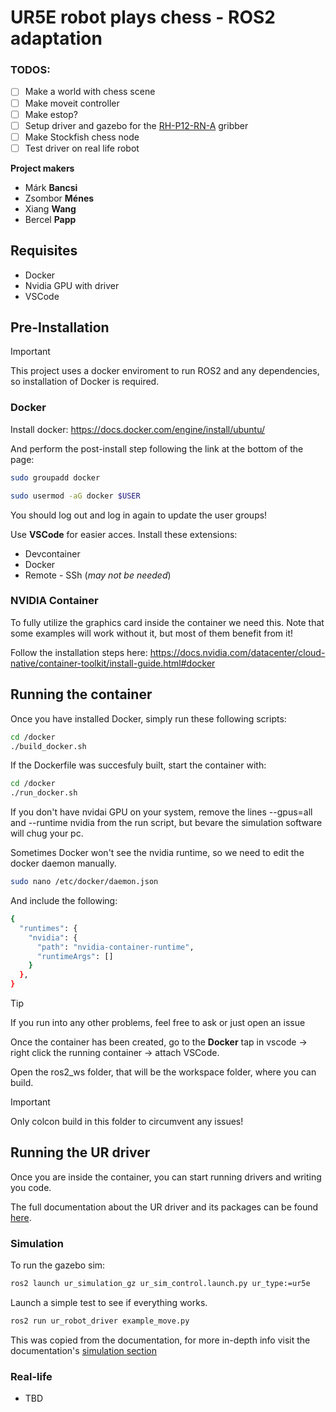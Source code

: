 # UR5E robot plays chess - ROS2 adaptation

### TODOS:
- [ ] Make a world with chess scene
- [ ] Make moveit controller
- [ ] Make estop?
- [ ] Setup driver and gazebo for the [RH-P12-RN-A](https://github.com/ROBOTIS-GIT/RH-P12-RN-A) gribber
- [ ] Make Stockfish chess node
- [ ] Test driver on real life robot

**Project makers**
- Márk **Bancsi**
- Zsombor **Ménes**
- Xiang **Wang**
- Bercel **Papp**

## Requisites
- Docker
- Nvidia GPU with driver
- VSCode

## Pre-Installation 

>[!IMPORTANT]
>This project uses a docker enviroment to run ROS2 and any dependencies, so installation of Docker is required.

### Docker

Install docker: https://docs.docker.com/engine/install/ubuntu/

And perform the post-install step following the link at the bottom of the page:

```bash
sudo groupadd docker
```

```bash
sudo usermod -aG docker $USER
```
You should log out and log in again to update the user groups!

Use **VSCode** for easier acces. Install these extensions:
- Devcontainer
- Docker
- Remote - SSh (*may not be needed*)

### NVIDIA Container

To fully utilize the graphics card inside the container we need this. Note that some examples will work without it, but most of them benefit from it!

Follow the installation steps here:
https://docs.nvidia.com/datacenter/cloud-native/container-toolkit/install-guide.html#docker


## Running the container

Once you have installed Docker, simply run these following scripts:

```bash
cd /docker
./build_docker.sh
```

If the Dockerfile was succesfuly built, start the container with:

```bash
cd /docker
./run_docker.sh
```

If you don't have nvidai GPU on your system, remove the lines --gpus=all and --runtime nvidia from the run script, but bevare the simulation software will chug your pc.

Sometimes Docker won't see the nvidia runtime, so we need to edit the docker daemon manually.
```bash
sudo nano /etc/docker/daemon.json
```
And include the following:
```bash
{
  "runtimes": {
    "nvidia": {
      "path": "nvidia-container-runtime",
      "runtimeArgs": []
    }
  },
}
```

>[!TIP]
>If you run into any other problems, feel free to ask or just open an issue

Once the container has been created, go to the **Docker** tap in vscode -> right click the running container -> attach VSCode.

Open the ros2_ws folder, that will be the workspace folder, where you can build.
>[!IMPORTANT] 
> Only colcon build in this folder to circumvent any issues!

## Running the UR driver
Once you are inside the container, you can start running drivers and writing you code.

The full documentation about the UR driver and its packages can be found [here](https://docs.universal-robots.com/Universal_Robots_ROS2_Documentation/index.html).

### Simulation

To run the gazebo sim: 
```bash
ros2 launch ur_simulation_gz ur_sim_control.launch.py ur_type:=ur5e
```
Launch a simple test to see if everything works.
```bash
ros2 run ur_robot_driver example_move.py
```
This was copied from the documentation, for more in-depth info visit the documentation's [simulation section](https://docs.universal-robots.com/Universal_Robots_ROS2_Documentation/doc/ur_simulation_gz/ur_simulation_gz/doc/usage.html)

### Real-life
- TBD
